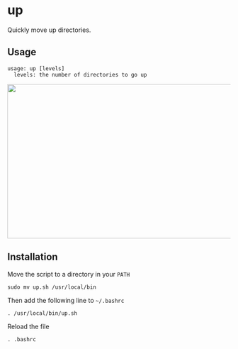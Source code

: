 # up
Quickly move up directories.

## Usage
```
usage: up [levels] 
  levels: the number of directories to go up
```
 
<img src="https://i.imgur.com/GgqZXjC.gif" width="600" height="348" />

## Installation
Move the script to a directory in your ```PATH``` 

```sudo mv up.sh /usr/local/bin```

Then add the following line to ```~/.bashrc```

```. /usr/local/bin/up.sh```

Reload the file

```. .bashrc```

